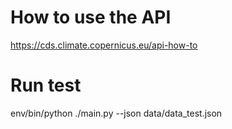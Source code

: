 # How to use the API

https://cds.climate.copernicus.eu/api-how-to


# Run test
env/bin/python ./main.py --json data/data_test.json 
